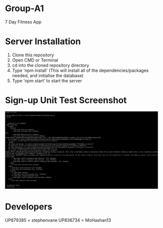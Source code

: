 # Group-A1
7 Day Fitness App 
# Server Installation  
1. Clone this repository 
2. Open CMD or Terminal
2. cd into the cloned repository directory 
3. Type 'npm install' (This will install all of the dependencies/packages needed, and initialise the database)
4. Type 'npm start' to start the server
# Sign-up Unit Test Screenshot
 ![](test_screenshots/signup_test.png)
# Developers 
UP879385 = stephenvane 
UP836734 = MoHashan13


